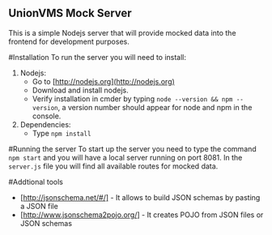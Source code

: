 ## UnionVMS Mock Server
This is a simple Nodejs server that will provide mocked data into the frontend for development purposes.

#Installation
To run the server you will need to install:
1. Nodejs:
	* Go to [http://nodejs.org](http://nodejs.org)
	* Download and install nodejs.
	* Verify installation in cmder by typing `node --version && npm --version`, a version number should appear for node and npm in the console.
2. Dependencies:
	* Type `npm install`

#Running the server
To start up the server you need to type the command `npm start` and you will have a local server running on port 8081.
In the `server.js` file you will find all available routes for mocked data.

#Addtional tools
* [http://jsonschema.net/#/] - It allows to build JSON schemas by pasting a JSON file
* [http://www.jsonschema2pojo.org/] - It creates POJO from JSON files or JSON schemas
